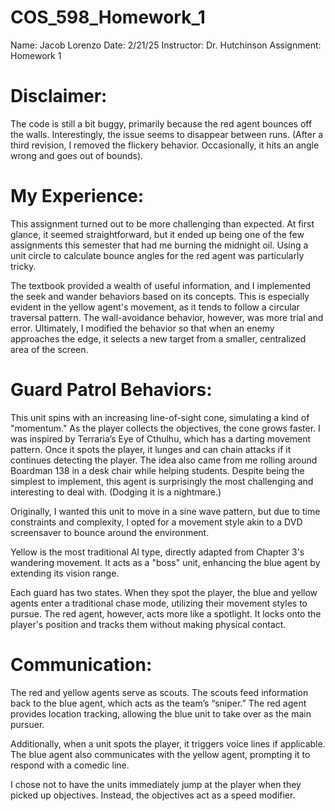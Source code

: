 # COS_598_Homework_1

Name: Jacob Lorenzo
Date: 2/21/25
Instructor: Dr. Hutchinson
Assignment: Homework 1

# Disclaimer:

The code is still a bit buggy, primarily because the red agent bounces off the walls. Interestingly, the issue seems to disappear between runs. (After a third revision, I removed the flickery behavior. Occasionally, it hits an angle wrong and goes out of bounds).

# My Experience:

This assignment turned out to be more challenging than expected. At first glance, it seemed straightforward, but it ended up being one of the few assignments this semester that had me burning the midnight oil. Using a unit circle to calculate bounce angles for the red agent was particularly tricky.

The textbook provided a wealth of useful information, and I implemented the seek and wander behaviors based on its concepts. This is especially evident in the yellow agent's movement, as it tends to follow a circular traversal pattern. The wall-avoidance behavior, however, was more trial and error. Ultimately, I modified the behavior so that when an enemy approaches the edge, it selects a new target from a smaller, centralized area of the screen.

# Guard Patrol Behaviors:

This unit spins with an increasing line-of-sight cone, simulating a kind of "momentum." As the player collects the objectives, the cone grows faster. I was inspired by Terraria’s Eye of Cthulhu, which has a darting movement pattern. Once it spots the player, it lunges and can chain attacks if it continues detecting the player. The idea also came from me rolling around Boardman 138 in a desk chair while helping students. Despite being the simplest to implement, this agent is surprisingly the most challenging and interesting to deal with. (Dodging it is a nightmare.)

Originally, I wanted this unit to move in a sine wave pattern, but due to time constraints and complexity, I opted for a movement style akin to a DVD screensaver to bounce around the environment.

Yellow is the most traditional AI type, directly adapted from Chapter 3's wandering movement. It acts as a "boss" unit, enhancing the blue agent by extending its vision range.

Each guard has two states. When they spot the player, the blue and yellow agents enter a traditional chase mode, utilizing their movement styles to pursue. The red agent, however, acts more like a spotlight. It locks onto the player's position and tracks them without making physical contact.

# Communication:

The red and yellow agents serve as scouts. The scouts feed information back to the blue agent, which acts as the team’s “sniper.” The red agent provides location tracking, allowing the blue unit to take over as the main pursuer.

Additionally, when a unit spots the player, it triggers voice lines if applicable. The blue agent also communicates with the yellow agent, prompting it to respond with a comedic line.

I chose not to have the units immediately jump at the player when they picked up objectives. Instead, the objectives act as a speed modifier.




